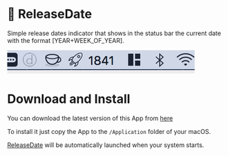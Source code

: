 # 🚀 ReleaseDate

Simple release dates indicator that shows in the status bar the current date with the format [YEAR+WEEK_OF_YEAR].

![](preview.png)

# Download and Install

You can download the latest version of this App from [here]( https://github.com/dcordero/ReleaseDate/releases/download/1.0.0/ReleaseDate.app.zip)

To install it just copy the App to the `/Application` folder of your macOS.

[ReleaseDate](https://github.com/dcordero/ReleaseDate) will be automatically launched when your system starts.
